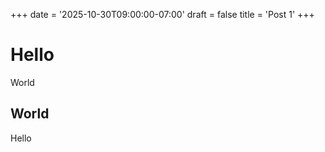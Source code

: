 +++
date = '2025-10-30T09:00:00-07:00'
draft = false
title = 'Post 1'
+++

# Hello

World

## World

Hello
